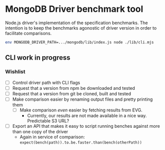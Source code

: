 # MongoDB Driver benchmark tool

Node.js driver's implementation of the specification benchmarks.
The intention is to keep the benchmarks agonostic of driver version in order to facilitate comparisons.

```sh
env MONGODB_DRIVER_PATH=.../mongodb/lib/index.js node ./lib/cli.mjs
```

## CLI work in progress

### Wishlist

- [ ] Control driver path with CLI flags
- [ ] Request that a version from npm be downloaded and tested
- [ ] Request that a version from git be cloned, built and tested
- [ ] Make comparison easier by renaming output files and pretty printing them
  - [ ] Make comparison _even_ easier by fetching results from EVG.
    - Currently, our results are not made available in a nice way. Predictable S3 URL?
- [ ] Export an API that makes it easy to script running benches against more than one copy of the driver
  - Again in service of comparison: `expect(bench(path)).to.be.faster.than(bench(otherPath))`
